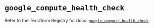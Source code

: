 # `google_compute_health_check`

Refer to the Terraform Registry for docs: [`google_compute_health_check`](https://registry.terraform.io/providers/hashicorp/google/6.16.0/docs/resources/compute_health_check).
